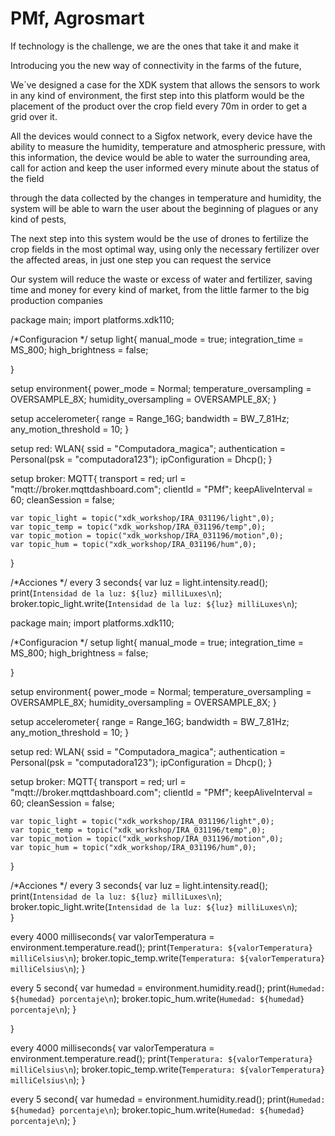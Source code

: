 # PMf, Agrosmart

If technology is the challenge, we are the ones that take it and make it

Introducing you the new way of connectivity in the farms of the future,

We´ve designed a case for the XDK system that allows the sensors to work in any kind of environment, the first step into this platform would be the placement of the product over the crop field every 70m in order to get a grid over it.

All the devices would connect to a Sigfox network, every device have the ability to measure the humidity, temperature and atmospheric pressure, with this information, the device would be able to water the surrounding area, call for action and keep the user informed every minute about the status of the field

through the data collected by the changes in temperature and humidity, the system will be able to warn the user about the beginning of plagues or any kind of pests,

The next step into this system would be the use of drones to fertilize the crop fields in the most optimal way, using only the necessary fertilizer over the affected areas, in just one step you can request the service

Our system will reduce the waste or excess of water and fertilizer, saving time and money for every kind of market, from the little farmer to the big production companies



package main;
import platforms.xdk110;

/*Configuracion */
setup light{
	manual_mode = true;
	integration_time = MS_800;
	high_brightness = false;
	
}

setup environment{
	power_mode = Normal;
	temperature_oversampling = OVERSAMPLE_8X;
	humidity_oversampling = OVERSAMPLE_8X;
}

setup accelerometer{
	range = Range_16G;
	bandwidth = BW_7_81Hz;
	any_motion_threshold = 10;
}	

setup red: WLAN{
	ssid = "Computadora_magica";
	authentication = Personal(psk = "computadora123");
	ipConfiguration = Dhcp();
}

setup broker: MQTT{
	transport = red;
	url = "mqtt://broker.mqttdashboard.com";
	clientId = "PMf";
	keepAliveInterval = 60;
	cleanSession = false;
	
	var topic_light = topic("xdk_workshop/IRA_031196/light",0);
	var topic_temp = topic("xdk_workshop/IRA_031196/temp",0);
	var topic_motion = topic("xdk_workshop/IRA_031196/motion",0);
	var topic_hum = topic("xdk_workshop/IRA_031196/hum",0);
}


/*Acciones */
every 3 seconds{
	var luz = light.intensity.read();
	print(`Intensidad de la luz: ${luz} milliLuxes\n`);
	broker.topic_light.write(`Intensidad de la luz: ${luz} milliLuxes\n`);

package main;
import platforms.xdk110;

/*Configuracion */
setup light{
	manual_mode = true;
	integration_time = MS_800;
	high_brightness = false;
	
}

setup environment{
	power_mode = Normal;
	temperature_oversampling = OVERSAMPLE_8X;
	humidity_oversampling = OVERSAMPLE_8X;
}

setup accelerometer{
	range = Range_16G;
	bandwidth = BW_7_81Hz;
	any_motion_threshold = 10;
}	

setup red: WLAN{
	ssid = "Computadora_magica";
	authentication = Personal(psk = "computadora123");
	ipConfiguration = Dhcp();
}

setup broker: MQTT{
	transport = red;
	url = "mqtt://broker.mqttdashboard.com";
	clientId = "PMf";
	keepAliveInterval = 60;
	cleanSession = false;
	
	var topic_light = topic("xdk_workshop/IRA_031196/light",0);
	var topic_temp = topic("xdk_workshop/IRA_031196/temp",0);
	var topic_motion = topic("xdk_workshop/IRA_031196/motion",0);
	var topic_hum = topic("xdk_workshop/IRA_031196/hum",0);
}


/*Acciones */
every 3 seconds{
	var luz = light.intensity.read();
	print(`Intensidad de la luz: ${luz} milliLuxes\n`);
	broker.topic_light.write(`Intensidad de la luz: ${luz} milliLuxes\n`);	
}

every 4000 milliseconds{
	var valorTemperatura = environment.temperature.read();
	print(`Temperatura: ${valorTemperatura} milliCelsius\n`);
	broker.topic_temp.write(`Temperatura: ${valorTemperatura} milliCelsius\n`);
}

every 5 second{
	var humedad = environment.humidity.read();
	print(`Humedad: ${humedad} porcentaje\n`);
	broker.topic_hum.write(`Humedad: ${humedad} porcentaje\n`);
}
	
}

every 4000 milliseconds{
	var valorTemperatura = environment.temperature.read();
	print(`Temperatura: ${valorTemperatura} milliCelsius\n`);
	broker.topic_temp.write(`Temperatura: ${valorTemperatura} milliCelsius\n`);
}

every 5 second{
	var humedad = environment.humidity.read();
	print(`Humedad: ${humedad} porcentaje\n`);
	broker.topic_hum.write(`Humedad: ${humedad} porcentaje\n`);
}
